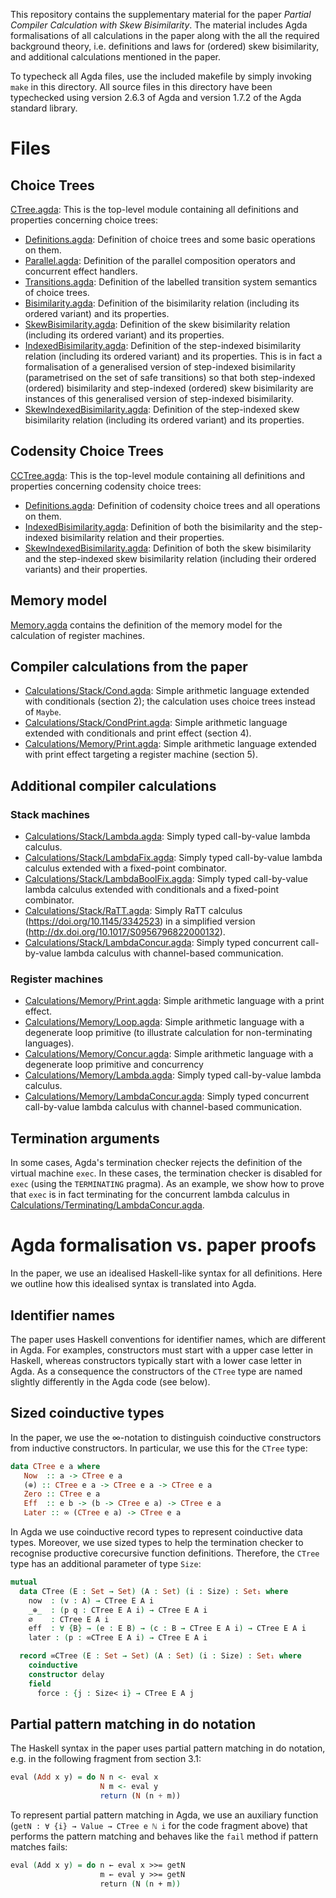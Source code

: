 This repository contains the supplementary material for the paper
*Partial Compiler Calculation with Skew Bisimilarity*. The material
includes Agda formalisations of all calculations in the paper along
with the all the required background theory, i.e. definitions and laws
for (ordered) skew bisimilarity, and additional calculations mentioned
in the paper.

To typecheck all Agda files, use the included makefile by simply
invoking `make` in this directory. All source files in this directory
have been typechecked using version 2.6.3 of Agda and version 1.7.2 of
the Agda standard library.

# Files

## Choice Trees

[CTree.agda](CTree.agda): This is the top-level module containing all
definitions and properties concerning choice trees:

- [Definitions.agda](CTree/Definitions.agda): Definition of
  choice trees and some basic operations on them.
- [Parallel.agda](CTree/Parallel.agda): Definition of the
  parallel composition operators and concurrent effect handlers.
- [Transitions.agda](CTree/Transitions.agda): Definition of the
  labelled transition system semantics of choice trees.
- [Bisimilarity.agda](CTree/Bisimilarity.agda): Definition of the
  bisimilarity relation (including its ordered variant) and its
  properties.
- [SkewBisimilarity.agda](CTree/SkewBisimilarity.agda): Definition of
  the skew bisimilarity relation (including its ordered variant) and
  its properties.
- [IndexedBisimilarity.agda](CTree/IndexedBisimilarity.agda):
  Definition of the step-indexed bisimilarity relation (including its
  ordered variant) and its properties. This is in fact a formalisation
  of a generalised version of step-indexed bisimilarity (parametrised
  on the set of safe transitions) so that both step-indexed (ordered)
  bisimilarity and step-indexed (ordered) skew bisimilarity are
  instances of this generalised version of step-indexed bisimilarity.
- [SkewIndexedBisimilarity.agda](CTree/SkewIndexedBisimilarity.agda):
  Definition of the step-indexed skew bisimilarity relation (including its
  ordered variant) and its properties.

## Codensity Choice Trees

[CCTree.agda](CCTree.agda): This is the top-level module containing all
definitions and properties concerning codensity choice trees:

- [Definitions.agda](CCTree/Definitions.agda): Definition of codensity
  choice trees and all operations on them.
- [IndexedBisimilarity.agda](CCTree/IndexedBisimilarity.agda):
  Definition of both the bisimilarity and the step-indexed
  bisimilarity relation and their properties. 
- [SkewIndexedBisimilarity.agda](CCTree/SkewIndexedBisimilarity.agda):
  Definition of both the skew bisimilarity and the step-indexed skew
  bisimilarity relation (including their ordered variants) and their
  properties.

## Memory model

  [Memory.agda](Memory.agda) contains the definition of the memory
  model for the calculation of register machines.

## Compiler calculations from the paper

- [Calculations/Stack/Cond.agda](Calculations/Stack/Cond.agda): Simple
  arithmetic language extended with conditionals (section 2);
  the calculation uses choice trees instead of `Maybe`.
- [Calculations/Stack/CondPrint.agda](Calculations/Stack/CondPrint.agda): Simple
  arithmetic language extended with conditionals and print effect (section 4).
- [Calculations/Memory/Print.agda](Calculations/Memory/Print.agda):
  Simple arithmetic language extended with print effect targeting a
  register machine (section 5).

## Additional compiler calculations

### Stack machines

- [Calculations/Stack/Lambda.agda](Calculations/Stack/Lambda.agda):
  Simply typed call-by-value lambda calculus.
- [Calculations/Stack/LambdaFix.agda](Calculations/Stack/LambdaFix.agda):
  Simply typed call-by-value lambda calculus extended with a
  fixed-point combinator.
- [Calculations/Stack/LambdaBoolFix.agda](Calculations/Stack/LambdaBoolFix.agda):
  Simply typed call-by-value lambda calculus extended with
  conditionals and a fixed-point combinator.
- [Calculations/Stack/RaTT.agda](Calculations/Stack/RaTT.agda): Simply
  RaTT calculus (https://doi.org/10.1145/3342523) in a simplified
  version (http://dx.doi.org/10.1017/S0956796822000132).
- [Calculations/Stack/LambdaConcur.agda](Calculations/Stack/LambdaConcur.agda):
  Simply typed concurrent call-by-value lambda calculus with
  channel-based communication.

### Register machines

- [Calculations/Memory/Print.agda](Calculations/Memory/Print.agda):
  Simple arithmetic language with a print effect.
- [Calculations/Memory/Loop.agda](Calculations/Memory/Loop.agda):
  Simple arithmetic language with a degenerate loop primitive (to
  illustrate calculation for non-terminating languages).
- [Calculations/Memory/Concur.agda](Calculations/Memory/Concur.agda):
  Simple arithmetic language with a degenerate loop primitive
  and concurrency
- [Calculations/Memory/Lambda.agda](Calculations/Memory/Lambda.agda):
  Simply typed call-by-value lambda calculus.
- [Calculations/Memory/LambdaConcur.agda](Calculations/Memory/LambdaConcur.agda):
  Simply typed concurrent call-by-value lambda calculus with
  channel-based communication.

## Termination arguments

In some cases, Agda's termination checker rejects the definition of
the virtual machine `exec`. In these cases, the termination checker is
disabled for `exec` (using the `TERMINATING` pragma). As an example,
we show how to prove that `exec` is in fact terminating for the
concurrent lambda calculus in
[Calculations/Terminating/LambdaConcur.agda](Calculations/Terminating/LambdaConcur.agda).

# Agda formalisation vs. paper proofs

In the paper, we use an idealised Haskell-like syntax for all
definitions. Here we outline how this idealised syntax is translated
into Agda.

## Identifier names

The paper uses Haskell conventions for identifier names, which are
different in Agda. For examples, constructors must start with a upper
case letter in Haskell, whereas constructors typically start with a
lower case letter in Agda. As a consequence the constructors of the
`CTree` type are named slightly differently in the Agda code (see
below).

## Sized coinductive types

In the paper, we use the ∞-notation to distinguish coinductive
constructors from inductive constructors. In particular, we use this
for the `CTree` type:

```haskell
data CTree e a where
   Now  :: a -> CTree e a
   (⊕) :: CTree e a -> CTree e a -> CTree e a
   Zero :: CTree e a
   Eff  :: e b -> (b -> CTree e a) -> CTree e a
   Later :: ∞ (CTree e a) -> CTree e a
```

In Agda we use coinductive record types to represent coinductive data
types. Moreover, we use sized types to help the termination checker to
recognise productive corecursive function definitions. Therefore, the
`CTree` type has an additional parameter of type `Size`:

```agda
mutual
  data CTree (E : Set → Set) (A : Set) (i : Size) : Set₁ where
    now  : (v : A) → CTree E A i
    _⊕_  : (p q : CTree E A i) → CTree E A i
    ∅    : CTree E A i
    eff  : ∀ {B} → (e : E B) → (c : B → CTree E A i) → CTree E A i
    later : (p : ∞CTree E A i) → CTree E A i

  record ∞CTree (E : Set → Set) (A : Set) (i : Size) : Set₁ where
    coinductive
    constructor delay
    field
      force : {j : Size< i} → CTree E A j
```

## Partial pattern matching in do notation

The Haskell syntax in the paper uses partial pattern matching in do
notation, e.g. in the following fragment from section 3.1:

```haskell
eval (Add x y) = do N n <- eval x
                    N m <- eval y
                    return (N (n + m))
```

To represent partial pattern matching in Agda, we use an auxiliary
function (`getN : ∀ {i} → Value → CTree e ℕ i` for the code
fragment above) that performs the pattern matching and behaves like
the `fail` method if pattern matches fails:

```agda
eval (Add x y) = do n ← eval x >>= getN
                    m ← eval y >>= getN
                    return (N (n + m))
```